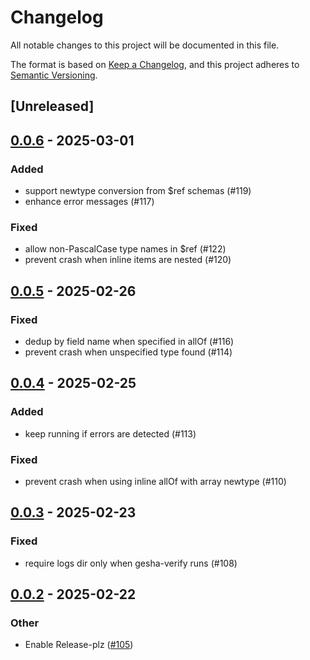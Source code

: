 # Changelog

All notable changes to this project will be documented in this file.

The format is based on [Keep a Changelog](https://keepachangelog.com/en/1.0.0/),
and this project adheres to [Semantic Versioning](https://semver.org/spec/v2.0.0.html).

## [Unreleased]

## [0.0.6](https://github.com/x7c1/gesha/compare/gesha-core-v0.0.5...gesha-core-v0.0.6) - 2025-03-01

### Added

- support newtype conversion from $ref schemas (#119)
- enhance error messages (#117)

### Fixed

- allow non-PascalCase type names in $ref (#122)
- prevent crash when inline items are nested (#120)

## [0.0.5](https://github.com/x7c1/gesha/compare/gesha-core-v0.0.4...gesha-core-v0.0.5) - 2025-02-26

### Fixed

- dedup by field name when specified in allOf (#116)
- prevent crash when unspecified type found (#114)

## [0.0.4](https://github.com/x7c1/gesha/compare/gesha-core-v0.0.3...gesha-core-v0.0.4) - 2025-02-25

### Added

- keep running if errors are detected (#113)

### Fixed

- prevent crash when using inline allOf with array newtype (#110)

## [0.0.3](https://github.com/x7c1/gesha/compare/gesha-core-v0.0.2...gesha-core-v0.0.3) - 2025-02-23

### Fixed

- require logs dir only when gesha-verify runs (#108)

## [0.0.2](https://github.com/x7c1/gesha/compare/gesha-core-v0.0.1...gesha-core-v0.0.2) - 2025-02-22

### Other

- Enable Release-plz ([#105](https://github.com/x7c1/gesha/pull/105))
